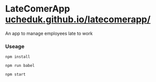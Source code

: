 # LateComerApp [ucheduk.github.io/latecomerapp/](https://ucheduk.github.io/latecomerapp/)

An app to manage employees late to work

### Useage

`npm install`

`npm run babel`

`npm start`
